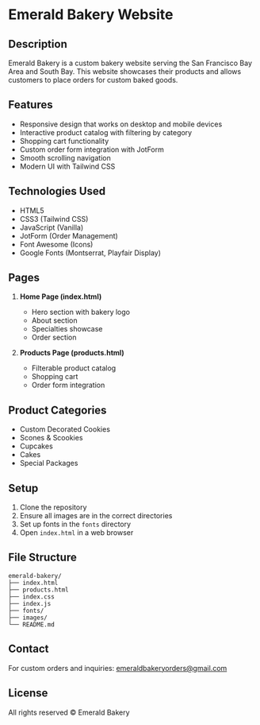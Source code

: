 # Emerald Bakery Website

## Description
Emerald Bakery is a custom bakery website serving the San Francisco Bay Area and South Bay. This website showcases their products and allows customers to place orders for custom baked goods.

## Features
- Responsive design that works on desktop and mobile devices
- Interactive product catalog with filtering by category
- Shopping cart functionality
- Custom order form integration with JotForm
- Smooth scrolling navigation
- Modern UI with Tailwind CSS

## Technologies Used
- HTML5
- CSS3 (Tailwind CSS)
- JavaScript (Vanilla)
- JotForm (Order Management)
- Font Awesome (Icons)
- Google Fonts (Montserrat, Playfair Display)

## Pages
1. **Home Page (index.html)**
   - Hero section with bakery logo
   - About section
   - Specialties showcase
   - Order section

2. **Products Page (products.html)**
   - Filterable product catalog
   - Shopping cart
   - Order form integration

## Product Categories
- Custom Decorated Cookies
- Scones & Scookies
- Cupcakes
- Cakes
- Special Packages

## Setup
1. Clone the repository
2. Ensure all images are in the correct directories
3. Set up fonts in the `fonts` directory
4. Open `index.html` in a web browser

## File Structure
```
emerald-bakery/
├── index.html
├── products.html
├── index.css
├── index.js
├── fonts/
├── images/
└── README.md
```

## Contact
For custom orders and inquiries:
emeraldbakeryorders@gmail.com

## License
All rights reserved © Emerald Bakery